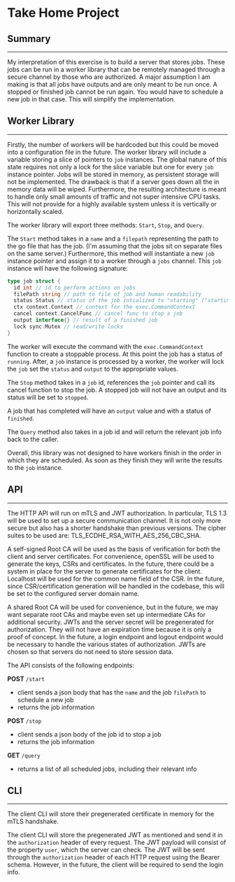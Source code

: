 # **Take Home Project**

## **Summary**
----
My interpretation of this exercise is to build a server that stores jobs. These jobs can be run in a worker library that can be remotely managed through a secure channel by those who are authorized. A major assumption I am making is that all jobs have outputs and are only meant to be run once. A stopped or finished job cannot be run again. You would have to schedule a new job in that case. This will simplify the implementation.

## **Worker Library**
----
Firstly, the number of workers will be hardcoded but this could be moved into a configuration file in the future. The worker library will include a variable storing a slice of pointers to `job` instances. The global nature of this state requires not only a lock for the slice variable but one for every `job` instance pointer. Jobs will be stored in memory, as persistent storage will not be implemented. The drawback is that if a server goes down all the in memory data will be wiped. Furthermore, the resulting architecture is meant to handle only small amounts of traffic and not super intensive CPU tasks. This will not provide for a highly available system unless it is vertically or horizontally scaled.

The worker library will export three methods: `Start`, `Stop`, and `Query`.

The `Start` method takes in a `name` and a `filepath` representing the path to the go file that has the job. (I'm assuming that the jobs sit on separate files on the same server.) Furthermore, this method will instantiate a new `job` instance pointer and assign it to a worker through a `jobs` channel.
This `job` instance will have the following signature:

```go
type job struct {
  id int // id to perform actions on jobs
  filePath string // path to file of job and human readability
  status Status // status of the job intialized to "starting" ("starting", "running", "stopped", or "finished")
  ctx context.Context // context for the exec.CommandContext
  cancel context.CancelFunc // cancel func to stop a job
  output interface{} // result of a finished job
  lock sync.Mutex // read/write locks
}
```

The worker will execute the command with the `exec.CommandContext` function to create a stoppable process. At this point the job has a status of `running`. After, a `job` instance is processed by a worker, the worker will lock the `job` set the `status` and `output` to the appropriate values.

The `Stop` method takes in a `job` id, references the `job` pointer and call its cancel function to stop the job. A stopped job will not have an output and its status will be set to `stopped`.

A job that has completed will have an `output` value and with a status of `finished`.

The `Query` method also takes in a job id and will return the relevant job info back to the caller.

Overall, this library was not designed to have workers finish in the order in which they are scheduled. As soon as they finish they will write the results to the `job` instance.

## **API**
----
The HTTP API will run on mTLS and JWT authorization. In particular, TLS 1.3 will be used to set up a secure communication channel. It is not only more secure but also has a shorter handshake than previous versions. The cipher suites to be used are: TLS_ECDHE_RSA_WITH_AES_256_CBC_SHA.

A self-signed Root CA will be used as the basis of verification for both the client and server certificates. For convenience, openSSL will be used to generate the keys, CSRs and certificates. In the future, there could be a system in place for the server to generate certificates for the client. Localhost will be used for the common name field of the CSR. In the future, since CSR/certification generation will be handled in the codebase, this will be set to the configured server domain name.

A shared Root CA will be used for convenience, but in the future, we may want separate root CAs and maybe even set up intermediate CAs for additional security. JWTs and the server secret will be pregenerated for authorization. They will not have an expiration time because it is only a proof of concept. In the future, a login endpoint and logout endpoint would be necessary to handle the various states of authorization. JWTs are chosen so that servers do not need to store session data.

The API consists of the following endpoints:

**POST** `/start`
- client sends a json body that has the `name` and the job `filePath` to schedule a new job
- returns the job information

**POST** `/stop`
- client sends a json body of the job id to stop a job
- returns the job information

**GET** `/query`
- returns a list of all scheduled jobs, including their relevant info

## **CLI**
----
The client CLI will store their pregenerated certificate in memory for the mTLS handshake.

The client CLI will store the pregenerated JWT as mentioned and send it in the `authorization` header of every request. The JWT payload will consist of the property `user`, which the server can check. The JWT will be sent through the `authorization` header of each HTTP request using the Bearer schema. However, in the future, the client will be required to send the login info.

